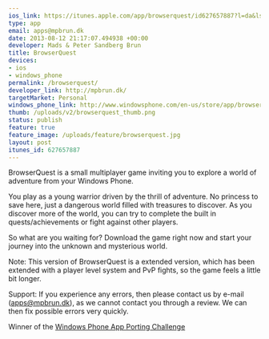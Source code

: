 ```yaml
---
ios_link: https://itunes.apple.com/app/browserquest/id627657887?l=da&ls=1%26mt=8
type: app
email: apps@mpbrun.dk
date: 2013-08-12 21:17:07.494938 +00:00
developer: Mads & Peter Sandberg Brun
title: BrowserQuest
devices:
- ios
- windows_phone
permalink: /browserquest/
developer_link: http://mpbrun.dk/
targetMarket: Personal
windows_phone_link: http://www.windowsphone.com/en-us/store/app/browserquest/9df4ba1e-fa73-40d1-b391-4773d287db35
thumb: /uploads/v2/browserquest_thumb.png
status: publish
feature: true
feature_image: /uploads/feature/browserquest.jpg
layout: post
itunes_id: 627657887
---
```


BrowserQuest is a small multiplayer game inviting you to explore a world of adventure from your Windows Phone.

You play as a young warrior driven by the thrill of adventure. No princess to save here, just a dangerous world filled with treasures to discover. As you discover more of the world, you can try to complete the built in quests/achievements or fight against other players.

So what are you waiting for? Download the game right now and start your journey into the unknown and mysterious world.

Note: This version of BrowserQuest is a extended version, which has been extended with a player level system and PvP fights, so the game feels a little bit longer.

Support: If you experience any errors, then please contact us by e-mail (apps@mpbrun.dk), as we cannot contact you through a review. We can then fix possible errors very quickly.

Winner of the [Windows Phone App Porting Challenge](http://www.phonegapwpchallenge.com/)
